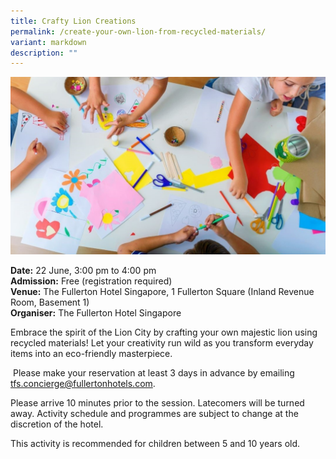 ```yaml
---
title: Crafty Lion Creations
permalink: /create-your-own-lion-from-recycled-materials/
variant: markdown
description: ""
---
```

![Create Your own Lion from Recycled Materials - Fullerton](/images/Workshop%20&amp;%20Talks/Create_your_own_lion_from_recycled_materials_.jpg)

**Date:** 22 June, 3:00 pm to 4:00 pm<br>
**Admission:** Free (registration required)<br>
**Venue:** The Fullerton Hotel Singapore, 1 Fullerton Square (Inland Revenue Room, Basement 1)<br>
**Organiser:** The Fullerton Hotel Singapore

Embrace the spirit of the Lion City by crafting your own majestic lion using recycled materials! Let your creativity run wild as you transform everyday items into an eco-friendly masterpiece.

&nbsp;Please make your reservation at least 3 days in advance by emailing [tfs.concierge@fullertonhotels.com](mailto:tfs.concierge@fullertonhotels.com).&nbsp;&nbsp;

Please arrive 10 minutes prior to the session. Latecomers will be turned away. Activity schedule and programmes are subject to change at the discretion of the hotel.&nbsp;

This activity is recommended for children between 5 and 10 years old.

<a class="btn-link" target="_blank" href="https://www.fullertonhotels.com/fullerton-hotel-singapore/offers/fullerton-experiences/crafty-lion-creations">
	<img src="/images/gogreensg_website-32.png">
</a>

<style>
	.btn-link {
		display: none;
	}
	a.btn-link[target="_blank"]:after {
	display: none;
}
	.btn-link > img {
		width: 100%;
	}
</style>